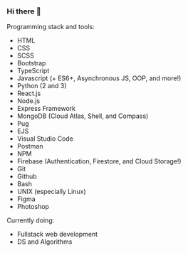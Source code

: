 ### Hi there 👋

Programming stack and tools:
- HTML
- CSS
- SCSS
- Bootstrap
- TypeScript
- Javascript (+ ES6+, Asynchronous JS, OOP, and more!)
- Python (2 and 3)
- React.js 
- Node.js 
- Express Framework
- MongoDB (Cloud Atlas, Shell, and Compass)
- Pug
- EJS
- Visual Studio Code
- Postman
- NPM
- Firebase (Authentication, Firestore, and Cloud Storage!)
- Git
- Github
- Bash
- UNIX (especially Linux)
- Figma
- Photoshop

Currently doing:
- Fullstack web development
- DS and Algorithms

